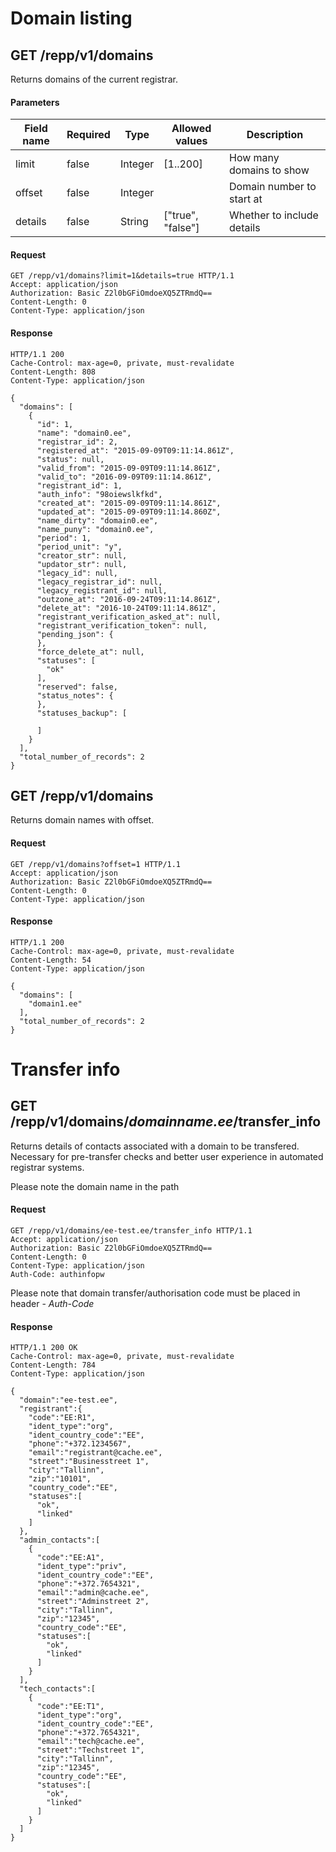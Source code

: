 # Domain listing

## GET /repp/v1/domains
Returns domains of the current registrar.


#### Parameters

| Field name | Required |  Type   |  Allowed values   |        Description         |
| ---------- | -------- |  ----   |  --------------   |        -----------         |
|   limit    |  false   | Integer |     [1..200]      |  How many domains to show  |
|   offset   |  false   | Integer |                   | Domain number to start at  |
|  details   |  false   | String  | ["true", "false"] | Whether to include details |

#### Request
```
GET /repp/v1/domains?limit=1&details=true HTTP/1.1
Accept: application/json
Authorization: Basic Z2l0bGFiOmdoeXQ5ZTRmdQ==
Content-Length: 0
Content-Type: application/json
```

#### Response
```
HTTP/1.1 200
Cache-Control: max-age=0, private, must-revalidate
Content-Length: 808
Content-Type: application/json

{
  "domains": [
    {
      "id": 1,
      "name": "domain0.ee",
      "registrar_id": 2,
      "registered_at": "2015-09-09T09:11:14.861Z",
      "status": null,
      "valid_from": "2015-09-09T09:11:14.861Z",
      "valid_to": "2016-09-09T09:11:14.861Z",
      "registrant_id": 1,
      "auth_info": "98oiewslkfkd",
      "created_at": "2015-09-09T09:11:14.861Z",
      "updated_at": "2015-09-09T09:11:14.860Z",
      "name_dirty": "domain0.ee",
      "name_puny": "domain0.ee",
      "period": 1,
      "period_unit": "y",
      "creator_str": null,
      "updator_str": null,
      "legacy_id": null,
      "legacy_registrar_id": null,
      "legacy_registrant_id": null,
      "outzone_at": "2016-09-24T09:11:14.861Z",
      "delete_at": "2016-10-24T09:11:14.861Z",
      "registrant_verification_asked_at": null,
      "registrant_verification_token": null,
      "pending_json": {
      },
      "force_delete_at": null,
      "statuses": [
        "ok"
      ],
      "reserved": false,
      "status_notes": {
      },
      "statuses_backup": [

      ]
    }
  ],
  "total_number_of_records": 2
}
```

## GET /repp/v1/domains
Returns domain names with offset.


#### Request
```
GET /repp/v1/domains?offset=1 HTTP/1.1
Accept: application/json
Authorization: Basic Z2l0bGFiOmdoeXQ5ZTRmdQ==
Content-Length: 0
Content-Type: application/json
```

#### Response
```
HTTP/1.1 200
Cache-Control: max-age=0, private, must-revalidate
Content-Length: 54
Content-Type: application/json

{
  "domains": [
    "domain1.ee"
  ],
  "total_number_of_records": 2
}
```

# Transfer info

## GET /repp/v1/domains/*domainname.ee*/transfer_info
Returns details of contacts associated with a domain to be transfered. Necessary for pre-transfer checks and better user experience in automated registrar systems.

Please note the domain name in the path

#### Request
```
GET /repp/v1/domains/ee-test.ee/transfer_info HTTP/1.1
Accept: application/json
Authorization: Basic Z2l0bGFiOmdoeXQ5ZTRmdQ==
Content-Length: 0
Content-Type: application/json
Auth-Code: authinfopw
```

Please note that domain transfer/authorisation code must be placed in header - *Auth-Code*

#### Response
```
HTTP/1.1 200 OK
Cache-Control: max-age=0, private, must-revalidate
Content-Length: 784
Content-Type: application/json

{
  "domain":"ee-test.ee",
  "registrant":{
    "code":"EE:R1",
    "ident_type":"org",
    "ident_country_code":"EE",
    "phone":"+372.1234567",
    "email":"registrant@cache.ee",
    "street":"Businesstreet 1",
    "city":"Tallinn",
    "zip":"10101",
    "country_code":"EE",
    "statuses":[
      "ok",
      "linked"
    ]
  },
  "admin_contacts":[
    {
      "code":"EE:A1",
      "ident_type":"priv",
      "ident_country_code":"EE",
      "phone":"+372.7654321",
      "email":"admin@cache.ee",
      "street":"Adminstreet 2",
      "city":"Tallinn",
      "zip":"12345",
      "country_code":"EE",
      "statuses":[
        "ok",
        "linked"
      ]
    }
  ],
  "tech_contacts":[
    {
      "code":"EE:T1",
      "ident_type":"org",
      "ident_country_code":"EE",
      "phone":"+372.7654321",
      "email":"tech@cache.ee",
      "street":"Techstreet 1",
      "city":"Tallinn",
      "zip":"12345",
      "country_code":"EE",
      "statuses":[
        "ok",
        "linked"
      ]
    }
  ]
}
```
